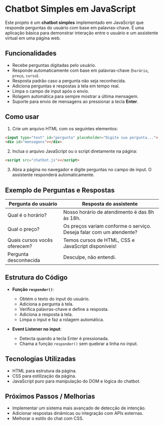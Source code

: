 # Chatbot Simples em JavaScript

Este projeto é um **chatbot simples** implementado em JavaScript que responde perguntas do usuário com base em palavras-chave. É uma aplicação básica para demonstrar interação entre o usuário e um assistente virtual em uma página web.

## Funcionalidades

* Recebe perguntas digitadas pelo usuário.
* Responde automaticamente com base em palavras-chave (`horário`, `preço`, `curso`).
* Resposta padrão caso a pergunta não seja reconhecida.
* Adiciona perguntas e respostas à tela em tempo real.
* Limpa o campo de input após o envio.
* Rolagem automática para sempre mostrar a última mensagem.
* Suporte para envio de mensagens ao pressionar a tecla **Enter**.

## Como usar

1. Crie um arquivo HTML com os seguintes elementos:

```html
<input type="text" id="pergunta" placeholder="Digite sua pergunta...">
<div id="mensagens"></div>
```

2. Inclua o arquivo JavaScript ou o script diretamente na página:

```html
<script src="chatbot.js"></script>
```

3. Abra a página no navegador e digite perguntas no campo de input. O assistente responderá automaticamente.

## Exemplo de Perguntas e Respostas

| Pergunta do usuário          | Resposta do assistente                                              |
| ---------------------------- | ------------------------------------------------------------------- |
| Qual é o horário?            | Nosso horário de atendimento é das 8h às 18h.                       |
| Qual o preço?                | Os preços variam conforme o serviço. Deseja falar com um atendente? |
| Quais cursos vocês oferecem? | Temos cursos de HTML, CSS e JavaScript disponíveis!                 |
| Pergunta desconhecida        | Desculpe, não entendi.                                              |

## Estrutura do Código

* **Função `responder()`**:

  * Obtém o texto do input do usuário.
  * Adiciona a pergunta à tela.
  * Verifica palavras-chave e define a resposta.
  * Adiciona a resposta à tela.
  * Limpa o input e faz a rolagem automática.

* **Event Listener no input**:

  * Detecta quando a tecla Enter é pressionada.
  * Chama a função `responder()` sem quebrar a linha no input.

## Tecnologias Utilizadas

* HTML para estrutura da página.
* CSS para estilização da página.
* JavaScript puro para manipulação do DOM e lógica do chatbot.

## Próximos Passos / Melhorias

* Implementar um sistema mais avançado de detecção de intenção.
* Adicionar respostas dinâmicas ou integração com APIs externas.
* Melhorar o estilo do chat com CSS.

